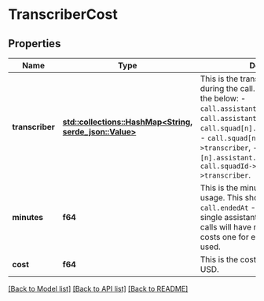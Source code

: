 # TranscriberCost

## Properties

Name | Type | Description | Notes
------------ | ------------- | ------------- | -------------
**transcriber** | [**std::collections::HashMap<String, serde_json::Value>**](serde_json::Value.md) | This is the transcriber that was used during the call.  This matches one of the below: - `call.assistant.transcriber`, - `call.assistantId->transcriber`, - `call.squad[n].assistant.transcriber`, - `call.squad[n].assistantId->transcriber`, - `call.squadId->[n].assistant.transcriber`, - `call.squadId->[n].assistantId->transcriber`. | 
**minutes** | **f64** | This is the minutes of `transcriber` usage. This should match `call.endedAt` - `call.startedAt` for single assistant calls, while squad calls will have multiple transcriber costs one for each assistant that was used. | 
**cost** | **f64** | This is the cost of the component in USD. | 

[[Back to Model list]](../README.md#documentation-for-models) [[Back to API list]](../README.md#documentation-for-api-endpoints) [[Back to README]](../README.md)


